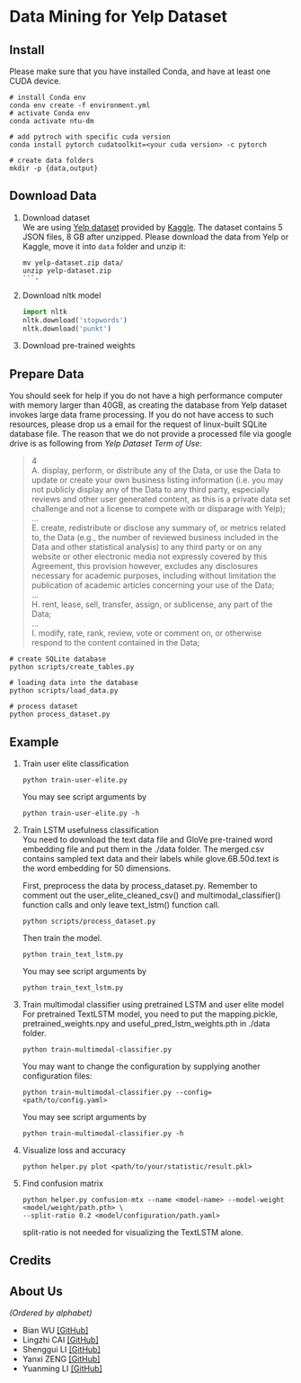 # Data Mining for Yelp Dataset

## Install

Please make sure that you have installed Conda, and have at least one CUDA device.  
```shell script
# install Conda env
conda env create -f environment.yml
# activate Conda env
conda activate ntu-dm

# add pytroch with specific cuda version
conda install pytorch cudatoolkit=<your cuda version> -c pytorch

# create data folders
mkdir -p {data,output}
```

## Download Data
1. Download dataset  
We are using [Yelp dataset](https://www.yelp.com/dataset/challenge) provided by [Kaggle](https://www.kaggle.com/yelp-dataset/yelp-dataset/download). The dataset contains 5 JSON files, 8 GB after unzipped. Please download the data from Yelp or Kaggle, move it into `data` folder and unzip it:
    ```shell script
    mv yelp-dataset.zip data/
    unzip yelp-dataset.zip
    ```-

2. Download nltk model
    ```python
    import nltk
    nltk.download('stopwords')
    nltk.download('punkt')
    ```
3. Download pre-trained weights


## Prepare Data
You should seek for help if you do not have a high performance computer with memory larger than
40GB, as creating the database from Yelp dataset invokes large data frame processing. 
If you do not
have access to such resources, please drop us a email for the request of linux-built SQLite 
database file. The reason that we do not provide a processed file via google drive is as following from 
_Yelp Dataset Term of Use_:
> 4  
> A. display, perform, or distribute any of the Data, or use the Data to update or create
your own business listing information (i.e. you may not publicly display any of the Data to any
third party, especially reviews and other user generated content, as this is a private data set
challenge and not a license to compete with or disparage with Yelp);  
> ...  
> E. create, redistribute or disclose any summary of, or metrics related to, the Data (e.g.,
the number of reviewed business included in the Data and other statistical analysis) to any third
party or on any website or other electronic media not expressly covered by this Agreement, this
provision however, excludes any disclosures necessary for academic purposes, including
without limitation the publication of academic articles concerning your use of the Data;  
> ...  
> H. rent, lease, sell, transfer, assign, or sublicense, any part of the Data;  
> ...  
> I. modify, rate, rank, review, vote or comment on, or otherwise respond to the content
contained in the Data;    
```shell script
# create SQLite database
python scripts/create_tables.py

# loading data into the database
python scripts/load_data.py

# process dataset
python process_dataset.py
```

## Example
1. Train user elite classification
    ```shell script
    python train-user-elite.py
    ```
    You may see script arguments by
    ```shell script
    python train-user-elite.py -h
    ```
2. Train LSTM usefulness classification  
    You need to download the text data file and GloVe pre-trained word embedding file and put them
    in the ./data folder. The merged.csv contains sampled text data and their labels while 
    glove.6B.50d.text is the word embedding for 50 dimensions.
    
    First, preprocess the data by process_dataset.py. Remember to comment out the user_elite_cleaned_csv()
    and multimodal_classifier() function calls and only leave text_lstm() function call.
    
    ```shell script
    python scripts/process_dataset.py
    ```
    
    Then train the model.
    ```shell script
    python train_text_lstm.py
    ```
   
    You may see script arguments by
    ```shell script
    python train_text_lstm.py
    ```
3. Train multimodal classifier using pretrained LSTM and user elite model
    For pretrained TextLSTM model, you need to put the mapping.pickle, 
    pretrained_weights.npy and useful_pred_lstm_weights.pth in ./data folder.
    
    ```shell script
    python train-multimodal-classifier.py
    ```
    You may want to change the configuration by supplying another configuration files:
    ```shell script
    python train-multimodal-classifier.py --config=<path/to/config.yaml>
    ```
    You may see script arguments by
    ```shell script
    python train-multimodal-classifier.py -h
    ```
4. Visualize loss and accuracy
    ```shell script
    python helper.py plot <path/to/your/statistic/result.pkl>
    ```
5. Find confusion matrix
    ```shell script
    python helper.py confusion-mtx --name <model-name> --model-weight <model/weight/path.pth> \
    --split-ratio 0.2 <model/configuration/path.yaml>
    ```
    split-ratio is not needed for visualizing the TextLSTM alone.
## Credits

## About Us
_(Ordered by alphabet)_
- Bian WU [\[GitHub\]]()
- Lingzhi CAI [\[GitHub\]]()
- Shenggui LI [\[GitHub\]]()
- Yanxi ZENG [\[GitHub\]]()
- Yuanming LI [\[GitHub\]](https://github.com/YuanmingLeee)
